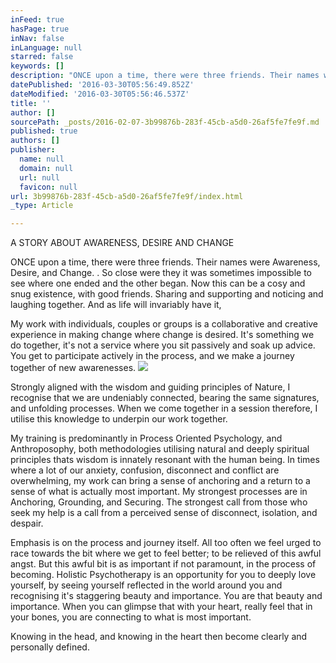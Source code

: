 ```yaml
---
inFeed: true
hasPage: true
inNav: false
inLanguage: null
starred: false
keywords: []
description: "ONCE upon a time, there were three friends. Their names were Awareness, Desire, and Change. . \_So close were they it was sometimes impossible to see where one ended and the other began. Now this can be a cosy and snug existence, with good friends. Sharing and supporting and noticing and laughing together. And as life will invariably have it,\_"
datePublished: '2016-03-30T05:56:49.852Z'
dateModified: '2016-03-30T05:56:46.537Z'
title: ''
author: []
sourcePath: _posts/2016-02-07-3b99876b-283f-45cb-a5d0-26af5fe7fe9f.md
published: true
authors: []
publisher:
  name: null
  domain: null
  url: null
  favicon: null
url: 3b99876b-283f-45cb-a5d0-26af5fe7fe9f/index.html
_type: Article

---
```

A STORY ABOUT AWARENESS, DESIRE AND CHANGE

ONCE upon a time, there were three friends. Their names were Awareness, Desire, and Change. .  So close were they it was sometimes impossible to see where one ended and the other began. Now this can be a cosy and snug existence, with good friends. Sharing and supporting and noticing and laughing together. And as life will invariably have it, 

My work with individuals, couples or groups is a collaborative and creative experience in making change where change is desired.   It's something we do together, it's not a service where you sit passively and soak up advice. You get to participate actively in the process, and we make a journey together of new awarenesses. ![](https://the-grid-user-content.s3-us-west-2.amazonaws.com/c97594c6-3cc0-45ce-8697-fb9b9b17692f.jpg)

Strongly aligned with the wisdom and guiding principles of Nature, I recognise that we are undeniably connected, bearing the same signatures, and unfolding processes. When we come together in a session therefore, I utilise this knowledge to underpin our work together. 

My training is predominantly in Process Oriented Psychology, and Anthroposophy, both methodologies utilising natural and deeply spiritual principles thats wisdom is innately resonant with the human being.  In times where a lot of our anxiety, confusion, disconnect and conflict are overwhelming, my work can bring a sense of anchoring and a return to a sense of what is actually most important.  My strongest processes are in Anchoring, Grounding, and Securing. The strongest call from those who seek my help is a call from a perceived sense of disconnect, isolation, and despair. 

Emphasis is on the process and journey itself. All too often we feel urged to race towards the bit where we get to feel better; to be relieved of this awful angst. But this awful bit is as important if not paramount, in the process of becoming.  Holistic Psychotherapy is an opportunity for you to deeply love yourself, by seeing yourself reflected in the world around you and recognising it's staggering beauty and importance. You are that beauty and importance. When you can glimpse that with your heart, really feel that in your bones, you are connecting to what is most important. 

Knowing in the head, and knowing in the heart then become clearly and personally defined.